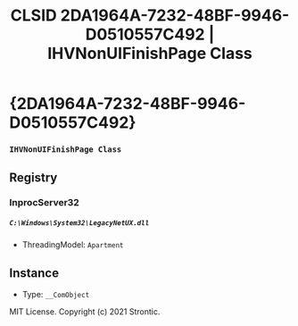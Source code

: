 ﻿---
title: "CLSID 2DA1964A-7232-48BF-9946-D0510557C492 | IHVNonUIFinishPage Class"
excerpt: What is COM-Object CLSID 2DA1964A-7232-48BF-9946-D0510557C492?
---

# {2DA1964A-7232-48BF-9946-D0510557C492}

### `IHVNonUIFinishPage Class`

## Registry


### InprocServer32

##### `C:\Windows\System32\LegacyNetUX.dll`
* ThreadingModel: `Apartment`

## Instance

* Type: `__ComObject`

MIT License. Copyright (c) 2021 Strontic.


